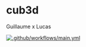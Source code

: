 # cub3d
Guillaume x Lucas

[![.github/workflows/main.yml](https://github.com/Guillaume1868/cub3d/actions/workflows/main.yml/badge.svg?branch=main)](https://github.com/Guillaume1868/cub3d/actions/workflows/main.yml)
